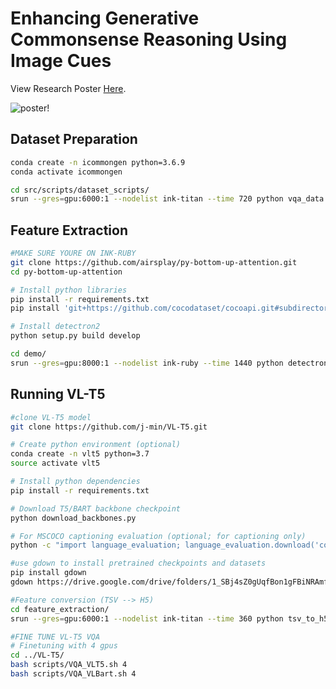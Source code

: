 # Enhancing Generative Commonsense Reasoning Using Image Cues

View Research Poster [Here](https://drive.google.com/file/d/13Zldt4yikAtW-FKYZILMACBbrCPv3j_0/view?usp=sharing).

![poster!](https://cdn.discordapp.com/attachments/960754834984800286/1000624192196198492/SHINE22-Yi-M-PosterFinal.pptx.png)

## Dataset Preparation

```bash
conda create -n icommongen python=3.6.9
conda activate icommongen

cd src/scripts/dataset_scripts/
srun --gres=gpu:6000:1 --nodelist ink-titan --time 720 python vqa_data.py
```

## Feature Extraction

```bash
#MAKE SURE YOURE ON INK-RUBY
git clone https://github.com/airsplay/py-bottom-up-attention.git
cd py-bottom-up-attention

# Install python libraries
pip install -r requirements.txt
pip install 'git+https://github.com/cocodataset/cocoapi.git#subdirectory=PythonAPI'

# Install detectron2
python setup.py build develop

cd demo/
srun --gres=gpu:8000:1 --nodelist ink-ruby --time 1440 python detectron2_mscoco_proposal_maxnms.py
```

## Running VL-T5

```bash
#clone VL-T5 model
git clone https://github.com/j-min/VL-T5.git

# Create python environment (optional)
conda create -n vlt5 python=3.7
source activate vlt5

# Install python dependencies
pip install -r requirements.txt

# Download T5/BART backbone checkpoint
python download_backbones.py

# For MSCOCO captioning evaluation (optional; for captioning only)
python -c "import language_evaluation; language_evaluation.download('coco')"

#use gdown to install pretrained checkpoints and datasets
pip install gdown
gdown https://drive.google.com/drive/folders/1_SBj4sZ0gUqfBon1gFBiNRAmfHv5w_ph --folder

#Feature conversion (TSV --> H5)
cd feature_extraction/
srun --gres=gpu:6000:1 --nodelist ink-titan --time 360 python tsv_to_h5.py

#FINE TUNE VL-T5 VQA
# Finetuning with 4 gpus
cd ../VL-T5/
bash scripts/VQA_VLT5.sh 4
bash scripts/VQA_VLBart.sh 4
```
